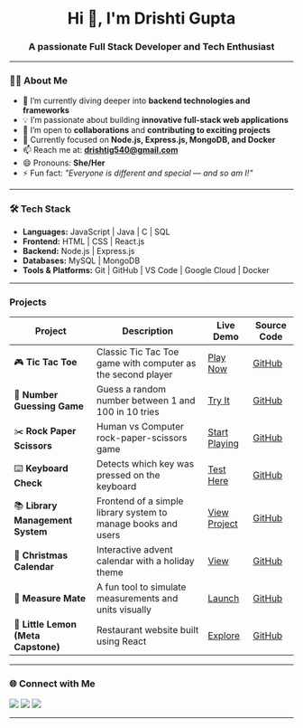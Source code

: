 <h1 align="center">Hi 👋, I'm Drishti Gupta</h1>
<h3 align="center">A passionate Full Stack Developer and Tech Enthusiast</h3>

---

### 👩‍💻 About Me

- 🌱 I’m currently diving deeper into **backend technologies and frameworks**  
- 💡 I’m passionate about building **innovative full-stack web applications**  
- 🤝 I’m open to **collaborations** and **contributing to exciting projects**  
- 🎯 Currently focused on **Node.js, Express.js, MongoDB, and Docker**  
- 📫 Reach me at: **drishtig540@gmail.com**  
- 😄 Pronouns: **She/Her**  
- ⚡ Fun fact: _"Everyone is different and special — and so am I!"_

---

### 🛠️ Tech Stack

- **Languages:** JavaScript | Java | C | SQL  
- **Frontend:** HTML | CSS | React.js  
- **Backend:** Node.js | Express.js  
- **Databases:** MySQL | MongoDB  
- **Tools & Platforms:** Git | GitHub | VS Code | Google Cloud | Docker  

---
### Projects
| Project                             | Description                                                   | Live Demo                                                                   | Source Code                                                           |
| ----------------------------------- | ------------------------------------------------------------- | --------------------------------------------------------------------------- | --------------------------------------------------------------------- |
| 🎮 **Tic Tac Toe**                  | Classic Tic Tac Toe game with computer as the second player   | [Play Now](https://drishti-cs1251.github.io/tic-tac-toe/)                   | [GitHub](https://github.com/drishti-cs1251/tic-tac-toe)               |
| 🔢 **Number Guessing Game**         | Guess a random number between 1 and 100 in 10 tries           | [Try It](https://drishti-cs1251.github.io/Number-Guessing-Game/)            | [GitHub](https://github.com/drishti-cs1251/Number-Guessing-Game)      |
| ✂️ **Rock Paper Scissors**          | Human vs Computer rock-paper-scissors game                    | [Start Playing](https://drishti-cs1251.github.io/Rock-Paper-Scissors/)      | [GitHub](https://github.com/drishti-cs1251/Rock-Paper-Scissors)       |
| ⌨️ **Keyboard Check**               | Detects which key was pressed on the keyboard                 | [Test Here](https://drishti-cs1251.github.io/KeyBoard-Check/)               | [GitHub](https://github.com/drishti-cs1251/KeyBoard-Check)            |
| 📚 **Library Management System**    | Frontend of a simple library system to manage books and users | [View Project](https://drishti-cs1251.github.io/Library-Management-System/) | [GitHub](https://github.com/drishti-cs1251/Library-Management-System) |
| 🎄 **Christmas Calendar**           | Interactive advent calendar with a holiday theme              | [View](https://drishti-cs1251.github.io/Christmas-Calendar/)                | [GitHub](https://github.com/drishti-cs1251/Christmas-Calendar)        |
| 📏 **Measure Mate**                 | A fun tool to simulate measurements and units visually        | [Launch](https://drishti-cs1251.github.io/Measure-Mate/)                    | [GitHub](https://github.com/drishti-cs1251/Measure-Mate)              |
| 🍋 **Little Lemon (Meta Capstone)** | Restaurant website built using React                          | [Explore](https://drishti-cs1251.github.io/Little-Lemon/)                   | [GitHub](https://github.com/drishti-cs1251/Little-Lemon)              |

---
### 🌐 Connect with Me

<p align="left">
  <a href="mailto:drishtig540@gmail.com"><img src="https://img.shields.io/badge/Gmail-D14836?style=flat&logo=gmail&logoColor=white" /></a>
  <a href="https://www.linkedin.com/in/drishti-gupta-882881266/"><img src="https://img.shields.io/badge/LinkedIn-blue?style=flat&logo=linkedin&logoColor=white" /></a>
  <a href="https://github.com/drishti-cs1251"><img src="https://img.shields.io/badge/GitHub-100000?style=flat&logo=github&logoColor=white" /></a>
</p>

---


<!---
drishti-cs1251/drishti-cs1251 is a ✨ special ✨ repository because its `README.md` (this file) appears on your GitHub profile.
You can click the Preview link to take a look at your changes.
--->
